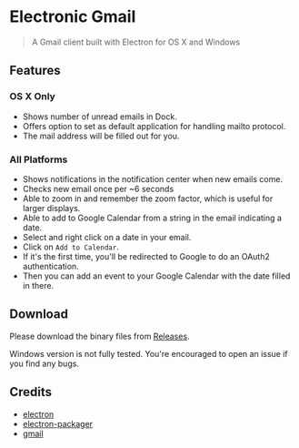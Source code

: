 # Electronic Gmail

> A Gmail client built with Electron for OS X and Windows

## Features

### OS X Only

- Shows number of unread emails in Dock.
- Offers option to set as default application for handling mailto protocol.
 - The mail address will be filled out for you.

### All Platforms

- Shows notifications in the notification center when new emails come.
- Checks new email once per ~6 seconds
- Able to zoom in and remember the zoom factor, which is useful for larger displays.
- Able to add to Google Calendar from a string in the email indicating a date.
 - Select and right click on a date in your email.
 - Click on `Add to Calendar`.
 - If it's the first time, you'll be redirected to Google to do an OAuth2 authentication.
 - Then you can add an event to your Google Calendar with the date filled in there.

## Download

Please download the binary files from [Releases](https://github.com/764664/electronic-gmail/releases).

Windows version is not fully tested. You're encouraged to open an issue if you find any bugs.

## Credits

- [electron](https://github.com/electron/electron)
- [electron-packager](https://github.com/electron-userland/electron-packager)
- [gmail](https://github.com/paulot/gmail)
